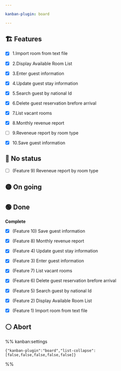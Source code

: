```yaml
---

kanban-plugin: board

---
```


## 🏗️ Features

- [x] 1.Import room from text file
- [x] 2.Display Available Room List
- [x] 3.Enter guest information
- [x] 4.Update guest stay information
- [x] 5.Search guest by national Id
- [x] 6.Delete guest reservation brefore arrival
- [x] 7.List vacant rooms
- [x] 8.Monthly revenue report
- [ ] 9.Reveneue report by room type
- [x] 10.Save guest information


## 🔴 No status

- [ ] (Feature 9) Reveneue report by room type


## 🟡 On going



## 🟢 Done

**Complete**
- [x] (Feature 10) Save guest information
- [x] (Feature 8) Monthly revenue report
- [x] (Feature 4) Update guest stay information
- [x] (Feature 3) Enter guest information
- [x] (Feature 7) List vacant rooms
- [x] (Feature 6) Delete guest reservation brefore arrival
- [x] (Feature 5) Search guest by national Id
- [x] (Feature 2) Display Available Room List
- [x] (Feature 1) Import room from text file


## ⚪ Abort





%% kanban:settings
```
{"kanban-plugin":"board","list-collapse":[false,false,false,false,false]}
```
%%